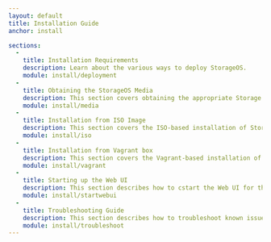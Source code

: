 ```yaml
---
layout: default
title: Installation Guide
anchor: install

sections:
  -
    title: Installation Requirements
    description: Learn about the various ways to deploy StorageOS.
    module: install/deployment
  -
    title: Obtaining the StorageOS Media
    description: This section covers obtaining the appropriate Storage OS media for install.
    module: install/media
  -
    title: Installation from ISO Image
    description: This section covers the ISO-based installation of StorageOS.
    module: install/iso
  -
    title: Installation from Vagrant box
    description: This section covers the Vagrant-based installation of StorageOS
    module: install/vagrant
  -
    title: Starting up the Web UI
    description: This section describes how to cstart the Web UI for the first time.
    module: install/startwebui
  -
    title: Troubleshooting Guide
    description: This section describes how to troubleshoot known issues and resolve them.
    module: install/troubleshoot
---
```


